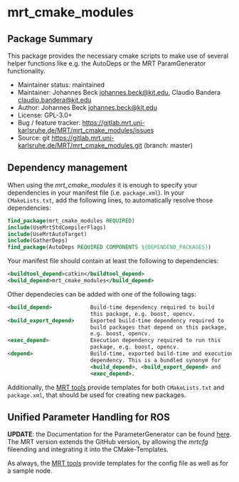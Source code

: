 # mrt_cmake_modules
## Package Summary
This package provides the necessary cmake scripts to make use of several helper functions like e.g. the AutoDeps or the MRT ParamGenerator functionality.

- Maintainer status: maintained
- Maintainer: Johannes Beck <johannes.beck@kit.edu>, Claudio Bandera <claudio.bandera@kit.edu>
- Author: Johannes Beck <johannes.beck@kit.edu>
- License: GPL-3.0+
- Bug / feature tracker: https://gitlab.mrt.uni-karlsruhe.de/MRT/mrt_cmake_modules/issues
- Source: git https://gitlab.mrt.uni-karlsruhe.de/MRT/mrt_cmake_modules.git (branch: master)

## Dependency management
When using the *mrt_cmake_modules* it is enough to specify your dependencies in your manifest file (i.e. `package.xml`). In your `CMakeLists.txt`, add the following lines, to automatically resolve those dependencies:
```cmake
find_package(mrt_cmake_modules REQUIRED)
include(UseMrtStdCompilerFlags)
include(UseMrtAutoTarget)
include(GatherDeps)
find_package(AutoDeps REQUIRED COMPONENTS ${DEPENDEND_PACKAGES})
```
Your manifest file should contain at least the following to dependencies:
```xml
<buildtool_depend>catkin</buildtool_depend>
<build_depend>mrt_cmake_modules</build_depend>
```
Other dependecies can be added with one of the following tags:
```xml
<build_depend>            Build-time dependency required to build
                          this package, e.g. boost, opencv.
<build_export_depend>     Exported build-time dependency required to
                          build packages that depend on this package,
                          e.g. boost, opencv.
<exec_depend>             Execution dependency required to run this
                          package, e.g. boost, opencv.
<depend>                  Build-time, exported build-time and execution
                          dependency. This is a bundled synonym for
                          <build_depend>, <build_export_depend> and
                          <exec_depend>.
```
Additionally, the [MRT tools](https://gitlab.mrt.uni-karlsruhe.de/MRT/mrt_build) provide templates for both `CMakeLists.txt` and `package.xml`, that should be used for creating new packages.

## Unified Parameter Handling for ROS
**UPDATE**: the Documentation for the ParameterGenerator can be found [here](https://github.com/cbandera/rosparam_handler).  
The MRT version extends the GitHub version, by allowing the _mrtcfg_ fileending and integrating it into the CMake-Templates.

As always, the [MRT tools](https://gitlab.mrt.uni-karlsruhe.de/MRT/mrt_build) provide templates for the config file as well as for a sample node.
